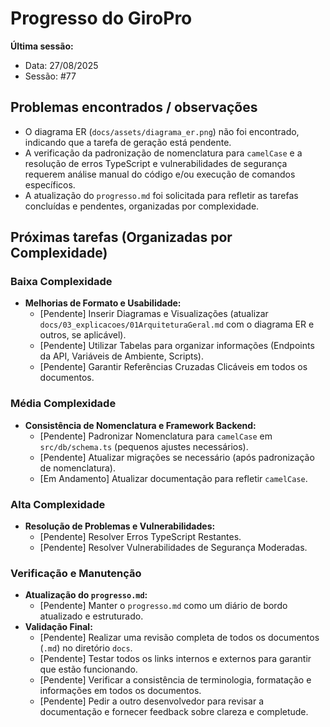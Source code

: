 # Progresso do GiroPro

**Última sessão:**
- Data: 27/08/2025
- Sessão: #77

## Problemas encontrados / observações
- O diagrama ER (`docs/assets/diagrama_er.png`) não foi encontrado, indicando que a tarefa de geração está pendente.
- A verificação da padronização de nomenclatura para `camelCase` e a resolução de erros TypeScript e vulnerabilidades de segurança requerem análise manual do código e/ou execução de comandos específicos.
- A atualização do `progresso.md` foi solicitada para refletir as tarefas concluídas e pendentes, organizadas por complexidade.

## Próximas tarefas (Organizadas por Complexidade)

### Baixa Complexidade
- **Melhorias de Formato e Usabilidade:**
  - [Pendente] Inserir Diagramas e Visualizações (atualizar `docs/03_explicacoes/01ArquiteturaGeral.md` com o diagrama ER e outros, se aplicável).
  - [Pendente] Utilizar Tabelas para organizar informações (Endpoints da API, Variáveis de Ambiente, Scripts).
  - [Pendente] Garantir Referências Cruzadas Clicáveis em todos os documentos.

### Média Complexidade
- **Consistência de Nomenclatura e Framework Backend:**
  - [Pendente] Padronizar Nomenclatura para `camelCase` em `src/db/schema.ts` (pequenos ajustes necessários).
  - [Pendente] Atualizar migrações se necessário (após padronização de nomenclatura).
  - [Em Andamento] Atualizar documentação para refletir `camelCase`.

### Alta Complexidade
- **Resolução de Problemas e Vulnerabilidades:**
  - [Pendente] Resolver Erros TypeScript Restantes.
  - [Pendente] Resolver Vulnerabilidades de Segurança Moderadas.

### Verificação e Manutenção
- **Atualização do `progresso.md`:**
  - [Pendente] Manter o `progresso.md` como um diário de bordo atualizado e estruturado.
- **Validação Final:**
  - [Pendente] Realizar uma revisão completa de todos os documentos (`.md`) no diretório `docs`.
  - [Pendente] Testar todos os links internos e externos para garantir que estão funcionando.
  - [Pendente] Verificar a consistência de terminologia, formatação e informações em todos os documentos.
  - [Pendente] Pedir a outro desenvolvedor para revisar a documentação e fornecer feedback sobre clareza e completude.

